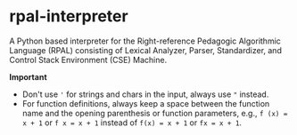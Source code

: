 # rpal-interpreter
A Python based interpreter for the Right-reference Pedagogic Algorithmic Language (RPAL) consisting of Lexical Analyzer, Parser, Standardizer, and Control Stack Environment (CSE) Machine.

**Important**

- Don't use `'` for strings and chars in the input, always use `"` instead.
- For function definitions, always keep a space between the function name and the opening parenthesis or function parameters, e.g., `f (x) = x + 1` or `f x = x + 1` instead of `f(x) = x + 1` or `fx = x + 1`.
